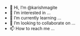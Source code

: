 - 👋 Hi, I’m @karishmagite
- 👀 I’m interested in ...
- 🌱 I’m currently learning ...
- 💞️ I’m looking to collaborate on ...
- 📫 How to reach me ...

<!---
karishmagite/karishmagite is a ✨ special ✨ repository because its `README.md` (this file) appears on your GitHub profile.
You can click the Preview link to take a look at your changes.
--->
